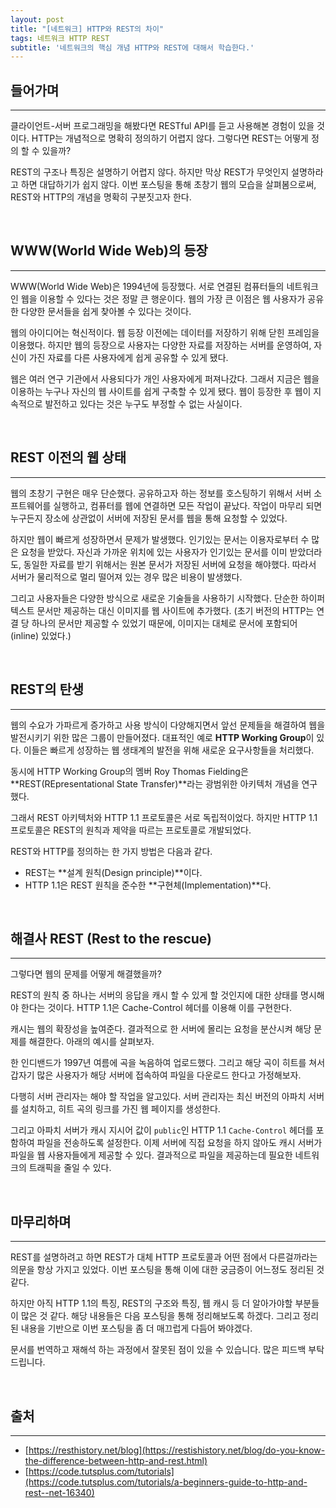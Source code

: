 ```yaml
---
layout: post
title: "[네트워크] HTTP와 REST의 차이"
tags: 네트워크 HTTP REST
subtitle: '네트워크의 핵심 개념 HTTP와 REST에 대해서 학습한다.'
---
```



## 들어가며
---
클라이언트-서버 프로그래밍을 해봤다면 RESTful API를 듣고 사용해본 경험이 있을 것이다. HTTP는 개념적으로 명확히 정의하기 어렵지 않다. 그렇다면 REST는 어떻게 정의 할 수 있을까? 

REST의 구조나 특징은 설명하기 어렵지 않다. 하지만 막상 REST가 무엇인지 설명하라고 하면 대답하기가 쉽지 않다. 이번 포스팅을 통해 초창기 웹의 모습을 살펴봄으로써, REST와 HTTP의 개념을 명확히 구분짓고자 한다.


&nbsp;
## WWW(World Wide Web)의 등장
---
WWW(World Wide Web)은 1994년에 등장했다. 서로 연결된 컴퓨터들의 네트워크인 웹을 이용할 수 있다는 것은 정말 큰 행운이다. 웹의 가장 큰 이점은 웹 사용자가 공유한 다양한 문서들을 쉽게 찾아볼 수 있다는 것이다.

웹의 아이디어는 혁신적이다. 웹 등장 이전에는 데이터를 저장하기 위해 닫힌 프레임을 이용했다. 하지만 웹의 등장으로 사용자는 다양한 자료를 저장하는 서버를 운영하여, 자신이 가진 자료를 다른 사용자에게 쉽게 공유할 수 있게 됐다.

웹은 여러 연구 기관에서 사용되다가 개인 사용자에게 퍼져나갔다. 그래서 지금은 웹을 이용하는 누구나 자신의 웹 사이트를 쉽게 구축할 수 있게 됐다. 웹이 등장한 후 웹이 지속적으로 발전하고 있다는 것은 누구도 부정할 수 없는 사실이다.


&nbsp;
## REST 이전의 웹 상태
---
웹의 초창기 구현은 매우 단순했다. 공유하고자 하는 정보를 호스팅하기 위해서 서버 소프트웨어를 실행하고, 컴퓨터를 웹에 연결하면 모든 작업이 끝났다. 작업이 마무리 되면 누구든지 장소에 상관없이 서버에 저장된 문서를 웹을 통해 요청할 수 있었다.

하지만 웹이 빠르게 성장하면서 문제가 발생했다. 인기있는 문서는 이용자로부터 수 많은 요청을 받았다. 자신과 가까운 위치에 있는 사용자가 인기있는 문서를 이미 받았더라도, 동일한 자료를 받기 위해서는 원본 문서가 저장된 서버에 요청을 해야했다. 따라서 서버가 물리적으로 멀리 떨어져 있는 경우 많은 비용이 발생했다.

그리고 사용자들은 다양한 방식으로 새로운 기술들을 사용하기 시작했다. 단순한 하이퍼텍스트 문서만 제공하는 대신 이미지를 웹 사이트에 추가했다. (초기 버전의 HTTP는 연결 당 하나의 문서만 제공할 수 있었기 때문에, 이미지는 대체로 문서에 포함되어(inline) 있었다.)


&nbsp;
## REST의 탄생
---
웹의 수요가 가파르게 증가하고 사용 방식이 다양해지면서 앞선 문제들을 해결하여 웹을 발전시키기 위한 많은 그룹이 만들어졌다. 대표적인 예로 **HTTP Working Group**이 있다. 이들은 빠르게 성장하는 웹 생태계의 발전을 위해 새로운 요구사항들을 처리했다.

동시에 HTTP Working Group의 멤버 Roy Thomas Fielding은 **REST(REpresentational State Transfer)**라는 광범위한 아키텍처 개념을 연구했다. 

그래서 REST 아키텍처와 HTTP 1.1 프로토콜은 서로 독립적이었다. 하지만 HTTP 1.1 프로토콜은 REST의 원칙과 제약을 따르는 프로토콜로 개발되었다.

REST와 HTTP를 정의하는 한 가지 방법은 다음과 같다. 
- REST는 **설계 원칙(Design principle)**이다. 
- HTTP 1.1은 REST 원칙을 준수한 **구현체(Implementation)**다. 


&nbsp;
## 해결사 REST (Rest to the rescue)
---
그렇다면 웹의 문제를 어떻게 해결했을까?

REST의 원칙 중 하나는 서버의 응답을 캐시 할 수 있게 할 것인지에 대한 상태를 명시해야 한다는 것이다. HTTP 1.1은 Cache-Control 헤더를 이용해 이를 구현한다.

캐시는 웹의 확장성을 높여준다. 결과적으로 한 서버에 몰리는 요청을 분산시켜 해당 문제를 해결한다. 아래의 예시를 살펴보자.

한 인디밴드가 1997년 여름에 곡을 녹음하여 업로드했다. 그리고 해당 곡이 히트를 쳐서 갑자기 많은 사용자가 해당 서버에 접속하여 파일을 다운로드 한다고 가정해보자.

다행히 서버 관리자는 해야 할 작업을 알고있다. 서버 관리자는 최신 버전의 아파치 서버를 설치하고, 히트 곡의 링크를 가진 웹 페이지를 생성한다.

그리고 아파치 서버가 캐시 지시어 값이 `public`인 HTTP 1.1 `Cache-Control` 헤더를 포함하여 파일을 전송하도록 설정한다. 이제 서버에 직접 요청을 하지 않아도 캐시 서버가 파일을 웹 사용자들에게 제공할 수 있다. 결과적으로 파일을 제공하는데 필요한 네트워크의 트래픽을 줄일 수 있다.


&nbsp;
## 마무리하며
---
REST를 설명하려고 하면 REST가 대체 HTTP 프로토콜과 어떤 점에서 다른걸까라는 의문을 항상 가지고 있었다. 이번 포스팅을 통해 이에 대한 궁금증이 어느정도 정리된 것 같다.

하지만 아직 HTTP 1.1의 특징, REST의 구조와 특징, 웹 캐시 등 더 알아가야할 부분들이 많은 것 같다. 해당 내용들은 다음 포스팅을 통해 정리해보도록 하겠다. 그리고 정리된 내용을 기반으로 이번 포스팅을 좀 더 매끄럽게 다듬어 봐야겠다.

문서를 번역하고 재해석 하는 과정에서 잘못된 점이 있을 수 있습니다. 많은 피드백 부탁드립니다.


&nbsp;
## 출처
---
- [https://resthistory.net/blog](https://restishistory.net/blog/do-you-know-the-difference-between-http-and-rest.html)
- [https://code.tutsplus.com/tutorials](https://code.tutsplus.com/tutorials/a-beginners-guide-to-http-and-rest--net-16340)
